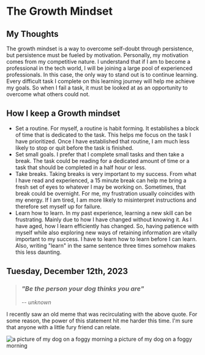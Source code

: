 # The Growth Mindset

## My Thoughts

The growth mindset is a way to overcome self-doubt through persistence, but persistence must be fueled by motivation. Personally, my motivation comes from my competitive nature. I understand that if I am to become a professional in the tech world, I will be joining a large pool of experienced professionals. In this case, the only way to stand out is to continue learning. Every difficult task I complete on this learning journey will help me achieve my goals. So when I fail a task, it must be looked at as an opportunity to overcome what others could not.

## How I keep a Growth mindset

- Set a routine. For myself, a routine is habit forming. It establishes a block of time that is dedicated to the task. This helps me focus on the task I have prioritized. Once I have established that routine, I am much less likely to stop or quit before the task is finished.
- Set small goals. I prefer that I complete small tasks and then take a break. The task could be reading for a dedicated amount of time or a task that should be completed in a half hour or less.
- Take breaks. Taking breaks is very important to my success. From what I have read and experienced, a 15 minute break can help me bring a fresh set of eyes to whatever I may be working on. Sometimes, that break could be overnight. For me, my frustration usually coincides with my energy. If I am tired, I am more likely to misinterpret instructions and therefore set myself up for failure.
- Learn how to learn. In my past experience, learning a new skill can be frustrating. Mainly due to how I have changed without knowing it. As I have aged, how I learn efficiently has changed. So, having patience with myself while also exploring new ways of retaining information are vitally important to my success. I have to learn how to learn before I can learn. Also, writing "learn" in the same sentence three times somehow makes this less daunting.

## Tuesday, December 12th, 2023

> ### *"Be the person your dog thinks you are"*
>
> -- *unknown*

I recently saw an old meme that was recirculating with the above quote. For some reason, the power of this statement hit me harder this time. I'm sure that anyone with a little fury friend can relate.

![a picture of my dog on a foggy morning](https://justin-fiddler.github.io/reading-notes/20230925_080249.jpg)
a picture of my dog on a foggy morning
